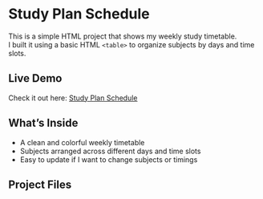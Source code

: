 # Study Plan Schedule

This is a simple HTML project that shows my weekly study timetable.  
I built it using a basic HTML `<table>` to organize subjects by days and time slots.  

##  Live Demo
 Check it out here: [Study Plan Schedule](https://saisanthoshreddy1/.github.io/study-plan-schedule/)

##  What’s Inside
- A clean and colorful weekly timetable
- Subjects arranged across different days and time slots
- Easy to update if I want to change subjects or timings

##  Project Files
